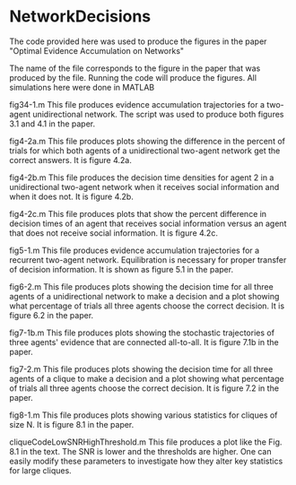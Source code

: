 # NetworkDecisions
The code provided here was used to produce the figures in the paper "Optimal Evidence Accumulation on Networks"

The name of the file corresponds to the figure in the paper that was produced by the file.  Running the code will produce the figures.  All simulations here were done in MATLAB

fig34-1.m
This file produces evidence accumulation trajectories for a two-agent unidirectional network.  The script was used to produce both figures 3.1 and 4.1 in the paper.

fig4-2a.m
This file produces plots showing the difference in the percent of trials for which both agents of a unidirectional two-agent network get the correct answers.  It is figure 4.2a.

fig4-2b.m
This file produces the decision time densities for agent 2 in a unidirectional two-agent network when it receives social information and when it does not.  It is figure 4.2b.

fig4-2c.m
This file produces plots that show the percent difference in decision times of an agent that receives social information versus an agent that does not receive social information.  It is figure 4.2c. 

fig5-1.m
This file produces evidence accumulation trajectories for a recurrent two-agent network.  Equilibration is necessary for proper transfer of decision information.  It is shown as figure 5.1 in the paper.

fig6-2.m
This file produces plots showing the decision time for all three agents of a unidirectional network to make a decision and a plot showing what percentage of trials all three agents choose the correct decision.  It is figure 6.2 in the paper.

fig7-1b.m
This file produces plots showing the stochastic trajectories of three agents' evidence that are connected all-to-all.  It is figure 7.1b in the paper.

fig7-2.m
This file produces plots showing the decision time for all three agents of a clique to make a decision and a plot showing what percentage of trials all three agents choose the correct decision.  It is figure 7.2 in the paper.

fig8-1.m
This file produces plots showing various statistics for cliques of size N.  It is figure 8.1 in the paper.

cliqueCodeLowSNRHighThreshold.m
This file produces a plot like the Fig. 8.1 in the text.  The SNR is lower and the thresholds are higher.  One can easily modify these parameters to investigate how they alter key statistics for large cliques.
